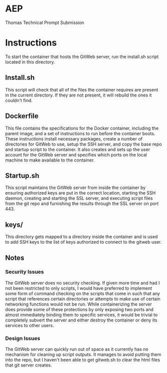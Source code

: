 # AEP
Thomas Technical Prompt Submission

# Instructions
To start the container that hosts the GitWeb server, run the install.sh script located in this directory.

## Install.sh
This script will check that all of the files the container requires are present in the current directory. If they are not present, it will rebuild the ones it couldn't find.

## Dockerfile
This file contains the specifications for the Docker container, including the parent image, and a set of instructions to run before the container boots. These instructions install necessary packages, create a number of directories for GitWeb to use, setup the SSH server, and copy the base repo and startup script to the container. It also creates and sets up the user account for the GitWeb server and specifies which ports on the local machine to make available to the container.

## Startup.sh
This script maintains the GitWeb server from inside the container by ensuring authorized keys are put in the correct location, starting the SSH daemon, creating and starting the SSL server, and executing script files from the git repo and furnishing the results through the SSL server on port 443.

## keys/
This directory gets mapped to a directory inside the container and is used to add SSH keys to the list of keys authorized to connect to the gitweb user.

## Notes
### Security Issues
The GitWeb server does no security checking. If given more time and had I not been restricted to only scripts, I would have preferred to implement some form of command checking on the scripts that come in such that any script that references certain directories or attempts to make use of certain networking functions would not be run.
While containerizing the server does provide some of these protections by only exposing two ports and almost immediately binding them to specific services, it would be trivial to completely subvert the server and either destroy the container or deny its services to other users.
### Design Issues
The GitWeb server can quickly run out of space as it currently has no mechanism for cleaning up script outputs. It manages to avoid putting them into the repo, but I haven't been able to get gitweb.sh to clear the html files that git server creates.
